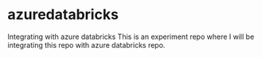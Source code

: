# azuredatabricks
Integrating with azure databricks
This is an experiment repo where I will be integrating this repo with azure databricks repo.
